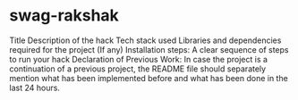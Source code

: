 # swag-rakshak
Title
Description of the hack
Tech stack used
Libraries and dependencies required for the project (If any)
Installation steps: A clear sequence of steps to run your hack
Declaration of Previous Work: In case the project is a continuation of a previous project, the README file should separately mention what has been implemented before and what has been done in the last 24 hours.
